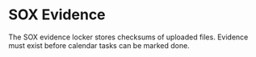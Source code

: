 # SOX Evidence

The SOX evidence locker stores checksums of uploaded files. Evidence must
exist before calendar tasks can be marked done.
